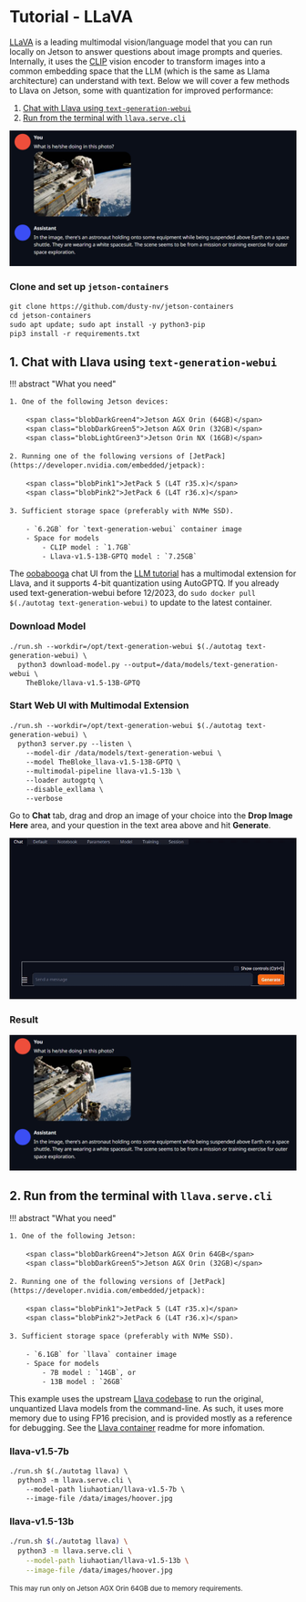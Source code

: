 # Tutorial - LLaVA

[LLaVA](https://llava-vl.github.io/) is a leading multimodal vision/language model that you can run locally on Jetson to answer questions about image prompts and queries.  Internally, it uses the [CLIP](https://openai.com/research/clip) vision encoder to transform images into a common embedding space that the LLM (which is the same as Llama architecture) can understand with text.  Below we will cover a few methods to Llava on Jetson, some with quantization for improved performance:

1. [Chat with Llava using `text-generation-webui`](#1-chat-with-llava-using-text-generation-webui)
2. [Run from the terminal with `llava.serve.cli`](#2-run-from-the-terminal-with-llavaservecli)

![](./images/tgwui_multimodal_llava_spacewalk.png)

### Clone and set up `jetson-containers`

```
git clone https://github.com/dusty-nv/jetson-containers
cd jetson-containers
sudo apt update; sudo apt install -y python3-pip
pip3 install -r requirements.txt
```
## 1. Chat with Llava using `text-generation-webui`

!!! abstract "What you need"

    1. One of the following Jetson devices:

        <span class="blobDarkGreen4">Jetson AGX Orin (64GB)</span>
        <span class="blobDarkGreen5">Jetson AGX Orin (32GB)</span>
        <span class="blobLightGreen3">Jetson Orin NX (16GB)</span>
	   
    2. Running one of the following versions of [JetPack](https://developer.nvidia.com/embedded/jetpack):

        <span class="blobPink1">JetPack 5 (L4T r35.x)</span>
        <span class="blobPink2">JetPack 6 (L4T r36.x)</span>

    3. Sufficient storage space (preferably with NVMe SSD).

        - `6.2GB` for `text-generation-webui` container image
        - Space for models
            - CLIP model : `1.7GB`
            - Llava-v1.5-13B-GPTQ model : `7.25GB`

The [oobabooga](https://github.com/oobabooga/text-generation-webui) chat UI from the [LLM tutorial](tutorial_text-generation.md) has a multimodal extension for Llava, and it supports 4-bit quantization using AutoGPTQ.  If you already used text-generation-webui before 12/2023, do `sudo docker pull $(./autotag text-generation-webui)` to update to the latest container.

### Download Model

```
./run.sh --workdir=/opt/text-generation-webui $(./autotag text-generation-webui) \
  python3 download-model.py --output=/data/models/text-generation-webui \
    TheBloke/llava-v1.5-13B-GPTQ
```

### Start Web UI with Multimodal Extension

```
./run.sh --workdir=/opt/text-generation-webui $(./autotag text-generation-webui) \
  python3 server.py --listen \
    --model-dir /data/models/text-generation-webui \
    --model TheBloke_llava-v1.5-13B-GPTQ \
    --multimodal-pipeline llava-v1.5-13b \
    --loader autogptq \
    --disable_exllama \
    --verbose
```

Go to **Chat** tab, drag and drop an image of your choice into the **Drop Image Here** area, and your question in the text area above and hit **Generate**.

![](./images/tgwui_llava_drag-n-drop_birds.gif)

### Result

![](./images/tgwui_multimodal_llava_spacewalk.png)

## 2. Run from the terminal with `llava.serve.cli`

!!! abstract "What you need"

    1. One of the following Jetson:

        <span class="blobDarkGreen4">Jetson AGX Orin 64GB</span>
        <span class="blobDarkGreen5">Jetson AGX Orin (32GB)</span>

    2. Running one of the following versions of [JetPack](https://developer.nvidia.com/embedded/jetpack):

        <span class="blobPink1">JetPack 5 (L4T r35.x)</span>
        <span class="blobPink2">JetPack 6 (L4T r36.x)</span>

    3. Sufficient storage space (preferably with NVMe SSD).

        - `6.1GB` for `llava` container image
        - Space for models
            - 7B model : `14GB`, or
            - 13B model : `26GB`

This example uses the upstream [Llava codebase](https://github.com/haotian-liu/LLaVA) to run the original, unquantized Llava models from the command-line.  As such, it uses more memory due to using FP16 precision, and is provided mostly as a reference for debugging.  See the [Llava container](https://github.com/dusty-nv/jetson-containers/blob/master/packages/llm/llava/README.md) readme for more infomation.

### llava-v1.5-7b

```
./run.sh $(./autotag llava) \
  python3 -m llava.serve.cli \
    --model-path liuhaotian/llava-v1.5-7b \
    --image-file /data/images/hoover.jpg
```

### llava-v1.5-13b

``` bash
./run.sh $(./autotag llava) \
  python3 -m llava.serve.cli \
    --model-path liuhaotian/llava-v1.5-13b \
    --image-file /data/images/hoover.jpg
```
<small>This may run only on Jetson AGX Orin 64GB due to memory requirements.</small>

<!-- 

## 3. Use `llava` container to run its web UI


#### Terminal 1 : Controller

```
./run.sh $(./autotag llava) 
```

Inside the container, launch a controller (`llava.serve.controller`).

```
python3 -m llava.serve.controller --host 0.0.0.0 --port 10000
```

#### Terminal 2 : Web server

```
docker ps
docker exec -it <CONTAINER_NAME> bash 
```

Inside the container, launch a gradio web server..

```
cp -r /opt/llava/llava/serve/examples/ /usr/local/lib/python3.8/dist-packages/llava/serve/
python3 -m llava.serve.gradio_web_server --controller http://localhost:10000 --model-list-mode reload
```

#### Terminal 3 : Model worker

```
docker ps
docker exec -it <CONTAINER_NAME> bash 
```

Inside the container, launch a model worker.

```
python3 -m llava.serve.model_worker \
    --host 0.0.0.0 \
    --controller http://localhost:10000 --port 40000 \
    --worker http://localhost:40000 \
    --model-path $(huggingface-downloader liuhaotian/llava-llama-2-13b-chat-lightning-preview)
``` -->
